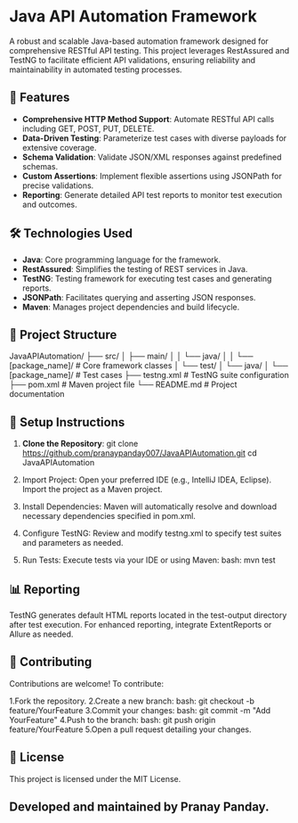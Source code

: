 # Java API Automation Framework

A robust and scalable Java-based automation framework designed for comprehensive RESTful API testing. This project leverages RestAssured and TestNG to facilitate efficient API validations, ensuring reliability and maintainability in automated testing processes.

## 🚀 Features

- **Comprehensive HTTP Method Support**: Automate RESTful API calls including GET, POST, PUT, DELETE.
- **Data-Driven Testing**: Parameterize test cases with diverse payloads for extensive coverage.
- **Schema Validation**: Validate JSON/XML responses against predefined schemas.
- **Custom Assertions**: Implement flexible assertions using JSONPath for precise validations.
- **Reporting**: Generate detailed API test reports to monitor test execution and outcomes.

## 🛠️ Technologies Used

- **Java**: Core programming language for the framework.
- **RestAssured**: Simplifies the testing of REST services in Java.
- **TestNG**: Testing framework for executing test cases and generating reports.
- **JSONPath**: Facilitates querying and asserting JSON responses.
- **Maven**: Manages project dependencies and build lifecycle.

## 📁 Project Structure

JavaAPIAutomation/
├── src/
│ ├── main/
│ │ └── java/
│ │ └── [package_name]/ # Core framework classes
│ └── test/
│ └── java/
│ └── [package_name]/ # Test cases
├── testng.xml # TestNG suite configuration
├── pom.xml # Maven project file
└── README.md # Project documentation


## 🔧 Setup Instructions

1. **Clone the Repository**:
   git clone https://github.com/pranaypanday007/JavaAPIAutomation.git
   cd JavaAPIAutomation

2. Import Project:
Open your preferred IDE (e.g., IntelliJ IDEA, Eclipse).
Import the project as a Maven project.

3. Install Dependencies:
Maven will automatically resolve and download necessary dependencies specified in pom.xml.

4. Configure TestNG:
Review and modify testng.xml to specify test suites and parameters as needed.

5. Run Tests:
Execute tests via your IDE or using Maven:
bash: mvn test


##   📊 Reporting
TestNG generates default HTML reports located in the test-output directory after test execution.
For enhanced reporting, integrate ExtentReports or Allure as needed.

##   🤝 Contributing
Contributions are welcome! To contribute:

1.Fork the repository.
2.Create a new branch:
bash: git checkout -b feature/YourFeature
3.Commit your changes:
bash: git commit -m "Add YourFeature"
4.Push to the branch:
bash: git push origin feature/YourFeature
5.Open a pull request detailing your changes.

##   📄 License
This project is licensed under the MIT License.

Developed and maintained by Pranay Panday.
---
